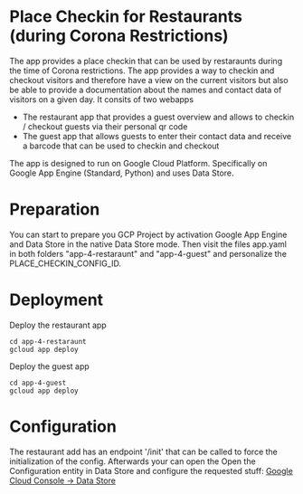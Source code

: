 # Place Checkin for Restaurants (during Corona Restrictions)
The app provides a place checkin that can be used by restaraunts during the time of Corona restrictions. The app provides a way to checkin and checkout visitors and therefore have a view on the current visitors but also be able to provide a documentation about the names and contact data of visitors on a given day. It consits of two webapps
- The restaurant app that provides a guest overview and allows to checkin / checkout guests via their personal qr code
- The guest app that allows guests to enter their contact data and receive a barcode that can be used to checkin and checkout

The app is designed to run on Google Cloud Platform. Specifically on Google App Engine (Standard, Python) and uses Data Store.

# Preparation
You can start to prepare you GCP Project by activation Google App Engine and  Data Store in the native Data Store mode.
Then visit the files app.yaml in both folders "app-4-restaraunt" and "app-4-guest" and personalize the PLACE_CHECKIN_CONFIG_ID. 

# Deployment
Deploy the restaurant app
```
cd app-4-restaraunt
gcloud app deploy
```

Deploy the guest app
```
cd app-4-guest
gcloud app deploy
```


# Configuration
The restaurant add has an endpoint '/init' that can be called to force the initialization of the config. Afterwards your can open the 
Open the Configuration entity in Data Store and configure the requested stuff: [Google Cloud Console -> Data Store](https://console.cloud.google.com/datastore/entities;kind=Configuration)